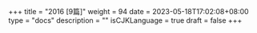 +++
title = "2016  [9篇]"
weight = 94
date = 2023-05-18T17:02:08+08:00
type = "docs"
description = ""
isCJKLanguage = true
draft = false
+++
